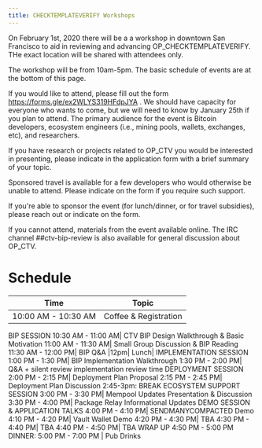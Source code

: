 ```yaml
---
title: CHECKTEMPLATEVERIFY Workshops
---
```


On February 1st, 2020 there will be a a workshop in downtown San Francisco to aid in reviewing and
advancing OP_CHECKTEMPLATEVERIFY. THe exact location will be shared with attendees only.

The workshop will be from 10am-5pm. The basic schedule of events are at the bottom of this page.

If you would like to attend, please fill out the form https://forms.gle/ex2WLYS319HFdpJYA . We
should have capacity for everyone who wants to come, but we will need to know by January 25th if you
plan to attend. The primary audience for the event is Bitcoin developers, ecosystem engineers (i.e.,
mining pools, wallets, exchanges, etc), and researchers.

If you have research or projects related to OP_CTV you would be interested in presenting, please
indicate in the application form with a brief summary of your topic.

Sponsored travel is available for a few developers who would otherwise be unable to attend. Please
indicate on the form if you require such support.

If you're able to sponsor the event (for lunch/dinner, or for travel subsidies), please reach out or
indicate on the form.

If you cannot attend, materials from the event available online. The IRC channel ##ctv-bip-review is
also available for general discussion about OP_CTV.


# Schedule

|Time  | Topic |
|------|------|
| 10:00 AM - 10:30 AM | Coffee & Registration |
BIP SESSION
10:30 AM - 11:00 AM| CTV BIP Design Walkthrough & Basic Motivation
11:00 AM - 11:30 AM| Small Group Discussion & BIP Reading
11:30 AM - 12:00 PM| BIP Q&A
|12pm| Lunch|
IMPLEMENTATION SESSION
1:00 PM - 1:30 PM| BIP Implementation Walkthrough
1:30 PM - 2:00 PM| Q&A + silent review implementation review time
DEPLOYMENT SESSION
2:00 PM - 2:15 PM| Deployment Plan Proposal
2:15 PM - 2:45 PM| Deployment Plan Discussion
2:45-3pm: BREAK
ECOSYSTEM SUPPORT SESSION
3:00 PM - 3:30 PM| Mempool Updates Presentation & Discussion
3:30 PM - 4:00 PM| Package Relay Informational Updates
DEMO SESSION & APPLICATION TALKS
4:00 PM - 4:10 PM| SENDMANYCOMPACTED Demo
4:10 PM - 4:20 PM| Vault Wallet Demo
4:20 PM - 4:30 PM| TBA
4:30 PM - 4:40 PM| TBA
4:40 PM - 4:50 PM| TBA
WRAP UP
4:50 PM - 5:00 PM
DINNER:
5:00 PM - 7:00 PM | Pub Drinks

